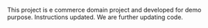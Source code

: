 This project is e commerce domain project and developed for demo purpose.
Instructions updated.
We are further updating code.

